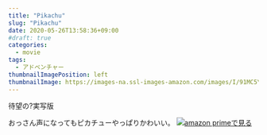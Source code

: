 ```yaml
---
title: "Pikachu"
slug: "Pikachu"
date: 2020-05-26T13:58:36+09:00
#draft: true
categories:
  - movie
tags:
  - アドベンチャー
thumbnailImagePosition: left
thumbnailImage: https://images-na.ssl-images-amazon.com/images/I/91MC5YACAKL._SX600_.jpg
---
```

待望の?実写版
<!--more-->
おっさん声になってもピカチューやっぱりかわいい。
[![amazon primeで見る](https://images-na.ssl-images-amazon.com/images/I/91MC5YACAKL._SX600_.jpg)](https://www.amazon.co.jp/gp/video/detail/B07YCWNB2Z/ref=atv_dp_b07_det_c_Z0r2A3_1_2 "amazon primeで見る")

